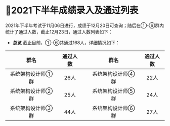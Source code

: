﻿# :clap:2021下半年成绩录入及通过列表

2021年下半年考试于11月06日进行，成绩于12月20日可查询；随后在①-⑥群内统计了通过人数，截止12月23日，通过人数列表如下： 

- **总览**
截止目前，①-⑥共通过168人，详细情况如下：

|        群名       | 通过人数 |   |        群名       | 通过人数 |
|:-----------------:|:--------:|---|:-----------------:|:--------:|
| 系统架构设计师①群 |   26人   |   | 系统架构设计师④群 |   22人   |
| 系统架构设计师②群 |   25人   |   | 系统架构设计师⑤群 |   24人   |
| 系统架构设计师③群 |   44人   |   | 系统架构设计师⑥群 |   27人   |


